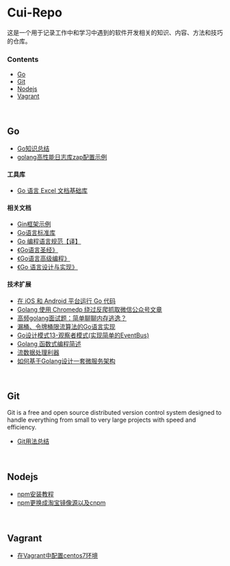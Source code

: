 # Cui-Repo

这是一个用于记录工作中和学习中遇到的软件开发相关的知识、内容、方法和技巧的仓库。




### Contents

- [Go](#go)
- [Git](#git)
- [Nodejs](#nodejs)
- [Vagrant](#vagrant)

<br>

## Go
- [Go知识总结](https://github.com/cuizw911/Cui-Repo/tree/master/doc/go/go_knowledge_summary.md)
- [golang高性能日志库zap配置示例](https://studygolang.com/articles/17394)

#### 工具库
- [Go 语言 Excel 文档基础库](https://xuri.me/excelize/zh-hans/)


#### 相关文档
- [Gin框架示例](https://github.com/eddycjy/go-gin-example)
- [Go语言标准库](https://books.studygolang.com/The-Golang-Standard-Library-by-Example/)
- [Go 编程语言规范【译】](https://hao.studygolang.com/golang_spec.html#id221)
- [《Go语言圣经》](https://books.studygolang.com/gopl-zh/)
- [《Go语言高级编程》](https://github.com/chai2010/advanced-go-programming-book/blob/master/SUMMARY.md)
- [《Go 语言设计与实现》](https://draveness.me/golang/)

#### 技术扩展
- [在 iOS 和 Android 平台运行 Go 代码](https://rogchap.com/2020/09/14/running-go-code-on-ios-and-android/)
- [Golang 使用 Chromedp 绕过反爬抓取微信公众号文章](https://gocn.vip/topics/10991)
- [高频golang面试题：简单聊聊内存逃逸？](https://segmentfault.com/a/1190000024537780)
- [漏桶、令牌桶限流算法的Go语言实现](https://mp.weixin.qq.com/s/T_LvVfAOzgANO1XSCViJrw)
- [Go设计模式13-观察者模式(实现简单的EventBus)](https://lailin.xyz/post/observer.html)
- [Golang 函数式编程简述](https://juejin.im/post/6877505132620333064)
- [流数据处理利器](https://gocn.vip/topics/11077)
- [如何基于Golang设计一套微服务架构](https://mp.weixin.qq.com/s?src=11&timestamp=1602665740&ver=2643&signature=uZNvhA7f0wGOoaqs6X98epzT4yte*Hk7KbFgFD-eja3ZOVy91QY0xsyX9-Kd9YH59mUFDF0NooZk4e-tah732nPmqZn-0obMvzi-*e2uvTubF-2GI0RBoEj43VwTAtNU&new=1)

<br>

## Git
Git is a free and open source distributed version control system designed to handle everything from small to very large projects with speed and efficiency.

- [Git用法总结](https://github.com/cuizw911/Cui-Repo/tree/master/doc/git/git_operation_summary.md)

<br>

## Nodejs

- [npm安装教程](https://www.cnblogs.com/lgx5/p/10732016.html)
- [npm更换成淘宝镜像源以及cnpm](https://www.cnblogs.com/onew/p/11330439.html)

<br>

## Vagrant

- [在Vagrant中配置centos7环境](https://github.com/cuizw911/Cui-Repo/tree/master/doc/vagrant/vagrant_configuration.md)

<br>
<br>
